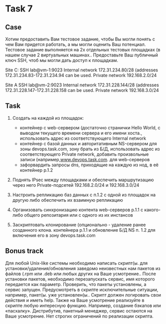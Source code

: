 # Task 7

## Case

Хотим предоставить Вам тестовое задание, чтобы Вы могли понять с чем Вам придется работать, а мы могли оценить Ваш потенциал.
Тестовое задание выполняется на 2х отдельных тестовых площадках (в нашем случае 2 виртуальных машинах..
Предоставьте Ваш публичный ключ SSH, чтоб мы могли дать доступ к площадкам.

Site C: SSH lab@vm-1:9023
Internal network 172.31.234.80/28 (addresses 172.31.234.83-172.31.234.94 can be used.
Private network 192.168.2.0/24

Site A SSH lab@vm-2:9023
Internal network 172.31.228.144/28 (addresses 172.31.228.147-172.31.228.158 can be used.
Private network 192.168.3.0/24

## Task

1. Создать на каждой из площадок:

    - контейнер с web-сервером (достаточно странички Hello World, с выводом текущего времени сервера и его имени хоста., использовать адрес из соответствующего Internal network
    - контейнер с базой данных и авторитативным NS-сервером для зоны devops.task.com, зону брать из Б/Д, использовать адрес из соответствующего Private network, добавить произвольные записи (например,www.devops.task.com. для web-серверов
    - зафорвардить запросы dns, приходящие на каждую из нод, в её контейнер p.1.2
2. Поднять IPsec между площадками и обеспечить маршрутизацию через него Private-подсетей 192.168.2.0/24 и 192.168.3.0/24
3. Настроить репликацию баз данных с п.1.2 с одной из площадок на другую либо обеспечить их взаимную репликацию
4. Организовать синхронизацию контента web-серверов p.1.1 с какого-либо общего репозитария или с одного из их инстансов
5. Заскриптовать клонирование (опционально - удаление ранее созданного клона. контейнера p.1.1 и обновление Б/Д NS п. 1.2 для включения его в зону devops.task.com


## Bonus track

Для любой Unix-like системы необходимо написать скрипт(ы. для установки/удаления/обновления заведомо неизвестных нам пакетов из файлов (.rpm или .deb или любых других на Ваше усмотрение.. После установки пакетов, необходимо перезапускать сервис, имя которого передается как параметр. Проверить, что пакеты установлены, а сервис запущен. Предусмотреть в скрипте исключительные ситуации, например, пакет(ы. уже установлен(ы.. Скрипт должен логировать свои действия и иметь help. Также на Ваше усмотрение реализуйте в скрипте любую интересную функцию. Например, создание бэкапов или «пасхалку». Дистрибутив, пакетный менеджер, сервис остаются на Ваше усмотрение. Нет строгих ограничений по реализации скрипта.
